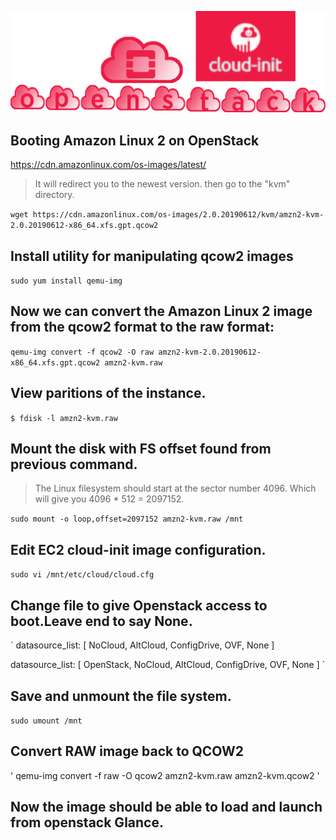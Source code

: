 
![AWS EC2 Openstack Cloud-init Hack](../gh_img/openstack_cloud-init.png)

## Booting Amazon Linux 2 on OpenStack

https://cdn.amazonlinux.com/os-images/latest/

> It will redirect you to the newest version.
> then go to the "kvm" directory.

`
wget https://cdn.amazonlinux.com/os-images/2.0.20190612/kvm/amzn2-kvm-2.0.20190612-x86_64.xfs.gpt.qcow2
`

## Install utility for manipulating qcow2 images
`
sudo yum install qemu-img
`

## Now we can convert the Amazon Linux 2 image from the qcow2 format to the raw format:
`
qemu-img convert -f qcow2 -O raw amzn2-kvm-2.0.20190612-x86_64.xfs.gpt.qcow2 amzn2-kvm.raw
`

## View paritions of the instance. 
`
$ fdisk -l amzn2-kvm.raw
`

## Mount the disk with FS offset found from previous command.

> The Linux filesystem should start at the sector number 4096.
> Which will give you 4096 * 512 = 2097152. 

`
 sudo mount -o loop,offset=2097152 amzn2-kvm.raw /mnt
`

## Edit EC2 cloud-init image configuration. 

`
 sudo vi /mnt/etc/cloud/cloud.cfg
`
## Change file to give Openstack access to boot.Leave end to say None. 

`
datasource_list: [ NoCloud, AltCloud, ConfigDrive, OVF, None ]

datasource_list: [ OpenStack, NoCloud, AltCloud, ConfigDrive, OVF, None ]
`

## Save and unmount the file system. 
`
sudo umount /mnt
`

## Convert RAW image back to QCOW2
'
qemu-img convert -f raw -O qcow2 amzn2-kvm.raw amzn2-kvm.qcow2
'

## Now the image should be able to load and launch from openstack Glance. 


